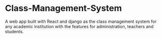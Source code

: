 # Class-Management-System
A web app built with React and django as the class management system for any academic institution with the features for administration, teachers and students. 
